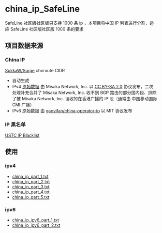 # china_ip_SafeLine
SafeLine 社区版社区版只支持 1000 条 ip ，本项目将中国 IP 列表进行分割，适应 SafeLine 社区版社区版 1000 条的要求

## 项目数据来源
### China IP
[SukkaW/Surge](https://github.com/SukkaW/Surge)  chnroute CIDR
- 自动生成
- IPv4 [原始数据](https://github.com/misakaio/chnroutes2) 由 Misaka Network, Inc. 以 [CC BY-SA 2.0](https://creativecommons.org/licenses/by-sa/2.0/) 协议发布，二次处理补充合并了 Misaka Network, Inc. 收不到 BGP 路由的部分国内段、排除了被 Misaka Network, Inc. 误收的在香港广播的 IP 段（通常由 中国移动国际 CMI 广播）
- IPv6 原始数据 由 [gaoyifan/china-operator-ip](https://github.com/gaoyifan/china-operator-ip) 以 MIT 协议发布
### IP 黑名单
[USTC IP Blacklist](https://blackip.ustc.edu.cn/intro.php)
## 使用
### ipv4
- [china_ip_part_1.txt](https://cdn.jsdelivr.net/gh/hexgu/Rule-Snippe@main/china_ip_part_1.txt)
- [china_ip_part_2.txt](https://cdn.jsdelivr.net/gh/hexgu/Rule-Snippe@main/china_ip_part_2.txt)
- [china_ip_part_3.txt](https://cdn.jsdelivr.net/gh/hexgu/Rule-Snippe@main/china_ip_part_3.txt)
- [china_ip_part_4.txt](https://cdn.jsdelivr.net/gh/hexgu/Rule-Snippe@main/china_ip_part_4.txt)
- [china_ip_part_5.txt](https://cdn.jsdelivr.net/gh/hexgu/Rule-Snippe@main/china_ip_part_5.txt)


### ipv6
- [china_ip_ipv6_part_1.txt](https://cdn.jsdelivr.net/gh/hexgu/Rule-Snippe@main/china_ip_ipv6_part_1.txt)
- [china_ip_ipv6_part_2.txt](https://cdn.jsdelivr.net/gh/hexgu/Rule-Snippe@main/china_ip_ipv6_part_2.txt)

